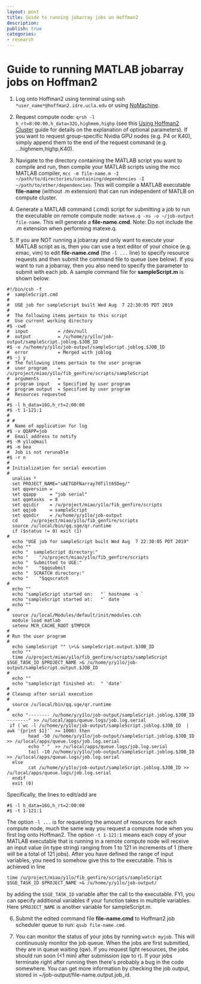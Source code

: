 ```yaml
---
layout: post
title: Guide to running jobarray jobs on Hoffman2
description: 
publish: true
categories: 
- research
---
```


# Guide to running MATLAB jobarray jobs on Hoffman2

1. Log onto Hoffman2 using terminal using ssh `*user_name*@hoffman2.idre.ucla.edu` or using [NoMachine](https://www.hoffman2.idre.ucla.edu/access/nx/).

2. Request compute node: `qrsh -l h_rt=8:00:00,h_data=32G,highmem,highp` (see this [Using Hoffman2 Cluster](https://idre.ucla.edu/wp-content/uploads/2015/11/h2_20151005.pdf?a2f05c) guide for details on the explanation of optional parameters). If you want to request group-specific Nvidia GPU nodes (e.g. P4 or K40), simply append them to the end of the request command (e.g. ...highmem,highp,K40).

3. Navigate to the directory containing the MATLAB script you want to compile and run, then compile your MATLAB scripts using the mcc MATLAB compiler, `mcc -m file-name.m -I ~/path/to/directories/containing/dependencies -I ~/path/to/other/dependencies`. This will compile a MATLAB executable **file-name** (without .m extension) that can run independent of MATLB on compute cluster.

4. Generate a MATLAB command (.cmd) script for submitting a job to run the executable on remote compute node: `matexe.q -ns -o ~/job-output file-name`. This will generate a **file-name.cmd**. Note: Do not include the .m extension when performing matexe.q.

5. If you are NOT running a jobarray and only want to execute your MATLAB script as is, then you can use a text editor of your choice (e.g. emac, vim) to edit **file-name.cmd** (the `-l ...` line) to specify resource requests and then submit the command file to queue (see below). If you want to run a jobarray, then you also need to specify the parameter to submit with each job. A sample command file for **sampleScript.m** is shown below:  

```
#!/bin/csh -f
#  sampleScript.cmd
#
#  UGE job for sampleScript built Wed Aug  7 22:30:05 PDT 2019
#
#  The following items pertain to this script
#  Use current working directory
#$ -cwd
#  input           = /dev/null
#  output          = /u/home/y/y1lo/job-output/sampleScript.joblog.$JOB_ID
#$ -o /u/home/y/y1lo/job-output/sampleScript.joblog.$JOB_ID
#  error           = Merged with joblog
#$ -j y
#  The following items pertain to the user program
#  user program    = /u/project/miao/y1lo/fib_genfire/scripts/sampleScript
#  arguments       = 
#  program input   = Specified by user program
#  program output  = Specified by user program
#  Resources requested
#
#$ -l h_data=16G,h_rt=2:00:00
#$ -t 1-121:1
#
# #
#  Name of application for log
#$ -v QQAPP=job
#  Email address to notify
#$ -M y1lo@mail
#$ -m bea
#  Job is not rerunable
#$ -r n
#
# Initialization for serial execution
#  
  unalias *
  set PROJECT_NAME="sAETGDFNarray70Tilt65Deg/"
  set qqversion = 
  set qqapp     = "job serial"
  set qqmtasks  = 8
  set qqidir    = /u/project/miao/y1lo/fib_genfire/scripts
  set qqjob     = sampleScript
  set qqodir    = /u/home/y/y1lo/job-output
  cd     /u/project/miao/y1lo/fib_genfire/scripts
  source /u/local/bin/qq.sge/qr.runtime
  if ($status != 0) exit (1)
#
  echo "UGE job for sampleScript built Wed Aug  7 22:30:05 PDT 2019"
  echo ""
  echo "  sampleScript directory:"
  echo "    "/u/project/miao/y1lo/fib_genfire/scripts
  echo "  Submitted to UGE:"
  echo "    "$qqsubmit
  echo "  SCRATCH directory:"
  echo "    "$qqscratch
#
  echo ""
  echo "sampleScript started on:   "` hostname -s `
  echo "sampleScript started at:   "` date `
  echo ""
#
  source /u/local/Modules/default/init/modules.csh
  module load matlab
  setenv MCR_CACHE_ROOT $TMPDIR
#
# Run the user program
#
  echo sampleScript "" \>\& sampleScript.output.$JOB_ID
  echo ""
  time /u/project/miao/y1lo/fib_genfire/scripts/sampleScript $SGE_TASK_ID $PROJECT_NAME >& /u/home/y/y1lo/job-output/sampleScript.output.$JOB_ID
#
  echo ""
  echo "sampleScript finished at:  " 'date' 
#
# Cleanup after serial execution
#
  source /u/local/bin/qq.sge/qr.runtime
#
  echo "-------- /u/home/y/y1lo/job-output/sampleScript.joblog.$JOB_ID --------" >> /u/local/apps/queue.logs/job.log.serial
 if (`wc -l /u/home/y/y1lo/job-output/sampleScript.joblog.$JOB_ID  | awk '{print $1}'` >= 1000) then
        head -50 /u/home/y/y1lo/job-output/sampleScript.joblog.$JOB_ID >> /u/local/apps/queue.logs/job.log.serial
        echo " "  >> /u/local/apps/queue.logs/job.log.serial
        tail -10 /u/home/y/y1lo/job-output/sampleScript.joblog.$JOB_ID >> /u/local/apps/queue.logs/job.log.serial
  else
        cat /u/home/y/y1lo/job-output/sampleScript.joblog.$JOB_ID >> /u/local/apps/queue.logs/job.log.serial
  endif
  exit (0)
```

Specifically, the lines to edit/add are  

```
#$ -l h_data=16G,h_rt=2:00:00
#$ -t 1-121:1
```

The option `-l ...` is for requesting the amount of resources for each compute node, much the same way you request a compute node when you first log onto Hoffman2. The option `-t 1-121:1` means each copy of your MATLAB executable that is running in a remote compute node will receive an input value (in type string) ranging from 1 to 121 in increments of 1 (there will be a total of 121 jobs). After you have defined the range of input variables, you need to somehow give this to the executable. This is achieved in line  

```
time /u/project/miao/y1lo/fib_genfire/scripts/sampleScript $SGE_TASK_ID $PROJECT_NAME >& /u/home/y/y1lo/job-output/
```

by adding the `$SGE_TASK_ID` variable after the call to the executable. FYI, you can specify additional variables if your function takes in multiple variables. Here `$PROJECT_NAME` is another variable for sampleScript.m.

6. Submit the edited command file **file-name.cmd** to Hoffman2 job scheduler queue to run: `qsub file-name.cmd`.

7. You can monitor the status of your jobs by running `watch myjob`. This will continuously monitor the job queue. When the jobs are first submitted, they are in queue waiting (qw). If you request light resources, the jobs should run soon (<1 min) after submission (qw to r). If your jobs terminate right after running then there's probably a bug in the code somewhere. You can get more information by checking the job output, stored in ~/job-output/file-name.output.job_id.